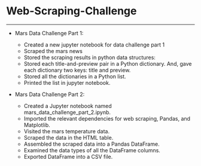 # Web-Scraping-Challenge
--------------------------------------
* Mars Data Challenge Part 1:
  * Created a new jupyter notebook for data challenge part 1
  * Scraped the mars news
  * Stored the scraping results in python data structures:
  * Stored each title-and-preview pair in a Python dictionary. And, gave each dictionary two keys: title and preview.
  * Stored all the dictionaries in a Python list.
  * Printed the list in jupyter notebook.

* Mars Data Challenge Part 2:
  * Created a Jupyter notebook named mars_data_challenge_part_2.ipynb. 
  * Imported the relevant dependencies for web scraping, Pandas, and Matplotlib.
  * Visited the mars temperature data.
  * Scraped the data in the HTML table.
  * Assembled the scraped data into a Pandas DataFrame.
  * Examined the data types of all the DataFrame columns.
  * Exported DataFrame into a CSV file.

